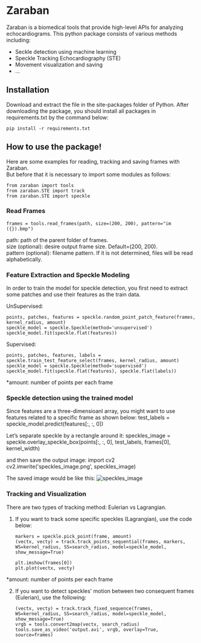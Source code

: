 # Zaraban
Zaraban is a biomedical tools that provide high-level APIs for analyzing echocardiograms. 
This python package consists of various methods including:
- Seckle detection using machine learning
- Speckle Tracking Echocardiography (STE)
- Movement visualization and saving
- ...

## Installation
Download and extract the file in the site-packages folder of Python. 
After downloading the package, you should install all packages in requirements.txt by the command below:

    pip install -r requirements.txt


## How to use the package!

Here are some examples for reading, tracking and saving frames with Zaraban.  
But before that it is necessary to import some modules as follows:

    from zaraban import tools
    from zaraban.STE import track
    from zaraban.STE import speckle



### Read Frames

    frames = tools.read_frames(path, size=(200, 200), pattern="im ({}).bmp")
    
path: path of the parent folder of frames.  
size (optional): desire output frame size. Default=(200, 200).  
pattern (optional): filename pattern. If it is not determined, files will be read alphabetically.  


### Feature Extraction and Speckle Modeling
In order to train the model for speckle detection, you first need to extract
 some patches and use their features as the train data.  
 
UnSupervised:

    points, patches, features = speckle.random_point_patch_feature(frames, kernel_radius, amount)
    speckle_model = speckle.Speckle(method='unsupervised')
    speckle_model.fit(speckle.flat(features))


Supervised:
    
    points, patches, features, labels = speckle.train_test_feature_select(frames, kernel_radius, amount)
    speckle_model = speckle.Speckle(method='supervised')
    speckle_model.fit(speckle.flat(features), speckle.flat(labels))

*amount: number of points per each frame


### Speckle detection using the trained model

Since features are a three-dimensioanl array, you might want to use features related to a specific frame as shown below:
    test_labels = speckle_model.predict(features[:, :, 0]) 

Let’s separate speckle by a rectangle around it:
    speckles_image = speckle.overlay_speckle_box(points[:, :, 0], test_labels, frames[0], kernel_width)

and then save the output image:
    import cv2
    cv2.imwrite('speckles_image.png', speckles_image)

The saved image would be like this:
![speckles_image]('img/speckles_image.png')


### Tracking and Visualization
There are two types of tracking method: Eulerian vs Lagrangian.   
1) If you want to track some specific speckles (Lagrangian), use the code below:
    
    ```
    markers = speckle.pick_point(frame, amount)
    (vectx, vecty) = track.track_points_sequential(frames, markers, WS=kernel_radius, SS=search_radius, model=speckle_model, show_message=True)
    
    plt.imshow(frames[0])
    plt.plot(vectx, vecty)
    ```
    
*amount: number of points per each frame  

2) If you want to detect speckles' motion between two consequent frames (Eulerian), use the following:

    ```
    (vectx, vecty) = track.track_fixed_sequence(frames, WS=kernel_radius, SS=search_radius, model=speckle_model, show_message=True) 
    vrgb = tools.convert2map(vectx, search_radius)
    tools.save_as_video('output.avi', vrgb, overlay=True, source=frames)
    ```



